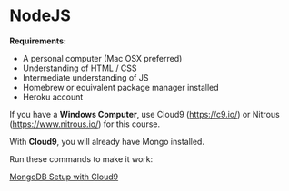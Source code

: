 # NodeJS 

**Requirements:**

- A personal computer (Mac OSX preferred)
- Understanding of HTML / CSS
- Intermediate understanding of JS
- Homebrew or equivalent package manager installed
- Heroku account

If you have a **Windows Computer**, use Cloud9 (https://c9.io/) or Nitrous (https://www.nitrous.io/) for this course.

With **Cloud9**, you will already have Mongo installed. 

Run these commands to make it work:

[MongoDB Setup with Cloud9](https://docs.c9.io/docs/setting-up-mongodb)

